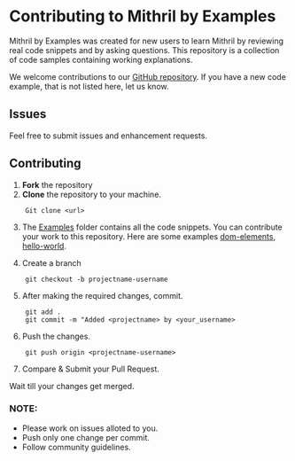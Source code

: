 Contributing to Mithril by Examples
===================================

Mithril by Examples was created for new users to learn Mithril by reviewing real code snippets and by asking questions.
This repository is a collection of code samples containing working explanations.

We welcome contributions to our [GitHub repository](https://github.com/tbreuss/mithril-by-examples).
If you have a new code example, that is not listed here, let us know.

Issues
------

Feel free to submit issues and enhancement requests.

Contributing
------------

1. **Fork** the repository
2. **Clone** the repository to your machine.
```
    Git clone <url>
```
3. The [Examples](https://github.com/tbreuss/mithril-by-examples/tree/main/examples) folder contains all the code snippets.
   You can contribute your work to this repository.
   Here are some examples [dom-elements](https://github.com/tbreuss/mithril-by-examples/blob/main/examples/dom-elements.md), [hello-world](https://github.com/tbreuss/mithril-by-examples/blob/main/examples/hello-world.md).

4. Create a branch
```
    git checkout -b projectname-username
```

5. After making the required changes, commit.
```
    git add .
    git commit -m "Added <projectname> by <your_username>
```

6. Push the changes.
```
    git push origin <projectname-username>
```

7. Compare & Submit your Pull Request.


Wait till your changes get merged.

### NOTE:
 - Please work on issues alloted to you.
 - Push only one change per commit.
 - Follow community guidelines.






